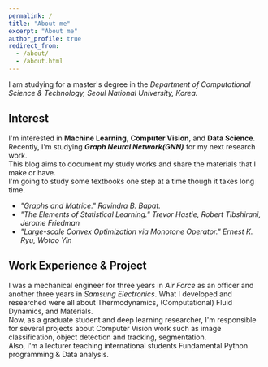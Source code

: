 ```yaml
---
permalink: /
title: "About me"
excerpt: "About me"
author_profile: true
redirect_from:
  - /about/
  - /about.html
---
```



I am studying for a master's degree in the *Department of Computational Science & Technology, Seoul National University, Korea.*

## Interest

I'm interested in **Machine Learning**, **Computer Vision**, and **Data Science**.    
Recently, I'm studying ***Graph Neural Network(GNN)*** for my next research work.    
This blog aims to document my study works and share the materials that I make or have.    
I'm going to study some textbooks one step at a time though it takes long time.    

- *"Graphs and Matrice." Ravindra B. Bapat.*
- *"The Elements of Statistical Learning." Trevor Hastie, Robert Tibshirani, Jerome Friedman*
- *"Large-scale Convex Optimization via Monotone Operator." Ernest K. Ryu, Wotao Yin*

## Work Experience & Project

I was a mechanical engineer for three years in *Air Force* as an officer and another three years in *Samsung Electronics*. What I developed and researched were all about Thermodynamics, (Computational) Fluid Dynamics, and Materials.    
Now, as a graduate student and deep learning researcher, I'm responsible for several projects about Computer Vision work such as image classification, object detection and tracking, segmentation.    
Also, I'm a lecturer teaching international students Fundamental Python programming & Data analysis.         



